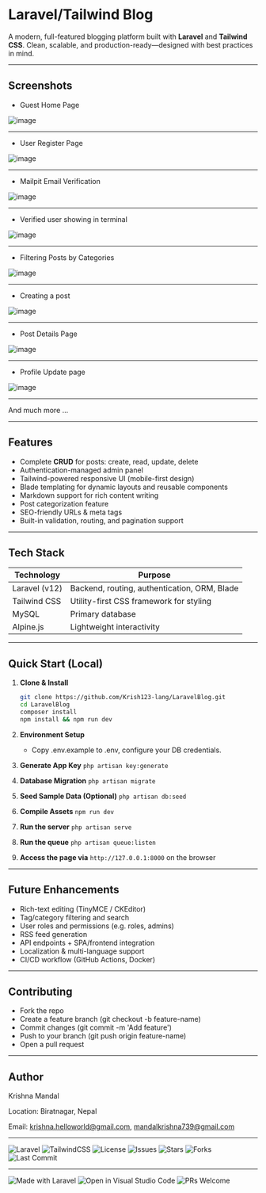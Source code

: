 # Laravel/Tailwind Blog

A modern, full-featured blogging platform built with **Laravel** and **Tailwind CSS**.
Clean, scalable, and production-ready—designed with best practices in mind.

---

## Screenshots

* Guest Home Page

![image](https://github.com/user-attachments/assets/53c0e0c3-255f-410a-b2c6-dfc05ecf90c3)

---

* User Register Page

![image](https://github.com/user-attachments/assets/4a77a1d5-7861-4459-a5e8-5f65c6bfe977)

---

* Mailpit Email Verification

![image](https://github.com/user-attachments/assets/953abfc9-8c55-48e5-8870-c11da8748c00)

---

* Verified user showing in terminal

![image](https://github.com/user-attachments/assets/46ee7c80-195b-4712-a027-60698c00082d)

---

* Filtering Posts by Categories

![image](https://github.com/user-attachments/assets/6ae73465-a5be-4d57-8bd8-908a733f8d75)

---

* Creating a post

![image](https://github.com/user-attachments/assets/7bc90911-f39b-4d0f-976a-c5cfb7622631)

---

* Post Details Page

![image](https://github.com/user-attachments/assets/8ecef636-f9ff-423c-8485-a1db6f467574)

---

* Profile Update page

![image](https://github.com/user-attachments/assets/938e0536-cf18-41a4-a8d5-263469f524bb)

---

And much more ...

---

## Features

- Complete **CRUD** for posts: create, read, update, delete  
- Authentication-managed admin panel  
- Tailwind-powered responsive UI (mobile-first design)  
- Blade templating for dynamic layouts and reusable components  
- Markdown support for rich content writing  
- Post categorization  feature
- SEO-friendly URLs & meta tags  
- Built-in validation, routing, and pagination support

---

## Tech Stack

| Technology      | Purpose                                          |
|-----------------|--------------------------------------------------|
| Laravel (v12)  | Backend, routing, authentication, ORM, Blade     |
| Tailwind CSS    | Utility-first CSS framework for styling          |
| MySQL  | Primary database                                |
| Alpine.js | Lightweight interactivity         |

---

## Quick Start (Local)

1. **Clone & Install**  
   ```bash
   git clone https://github.com/Krish123-lang/LaravelBlog.git
   cd LaravelBlog
   composer install
   npm install && npm run dev
   ```

2. **Environment Setup**
    - Copy .env.example to .env, configure your DB credentials.
  
3. **Generate App Key**
    `php artisan key:generate`

4. **Database Migration**
    `php artisan migrate`

5. **Seed Sample Data (Optional)**
    `php artisan db:seed`

6. **Compile Assets**
    `npm run dev`

7. **Run the server**
    `php artisan serve`

8. **Run the queue**
    `php artisan queue:listen`

9. **Access the page via**
    `http://127.0.0.1:8000` on the browser
   
---

## Future Enhancements
- Rich-text editing (TinyMCE / CKEditor)
- Tag/category filtering and search
- User roles and permissions (e.g. roles, admins)
- RSS feed generation
- API endpoints + SPA/frontend integration
- Localization & multi-language support
- CI/CD workflow (GitHub Actions, Docker)

---

##  Contributing
- Fork the repo
- Create a feature branch (git checkout -b feature-name)
- Commit changes (git commit -m 'Add feature')
- Push to your branch (git push origin feature-name)
- Open a pull request

---

## Author
Krishna Mandal

Location: Biratnagar, Nepal

Email: krishna.helloworld@gmail.com, mandalkrishna739@gmail.com

---

![Laravel](https://img.shields.io/badge/Laravel-v10-red?style=flat&logo=laravel)
![TailwindCSS](https://img.shields.io/badge/TailwindCSS-v3-38BDF8?style=flat&logo=tailwindcss&logoColor=white)
![License](https://img.shields.io/github/license/Krish123-lang/LaravelBlog?style=flat)
![Issues](https://img.shields.io/github/issues/Krish123-lang/LaravelBlog?style=flat)
![Stars](https://img.shields.io/github/stars/Krish123-lang/LaravelBlog?style=flat)
![Forks](https://img.shields.io/github/forks/Krish123-lang/LaravelBlog?style=flat)
![Last Commit](https://img.shields.io/github/last-commit/Krish123-lang/LaravelBlog?style=flat)

---

![Made with Laravel](https://img.shields.io/badge/Made%20with-Laravel-red?style=flat&logo=laravel)
![Open in Visual Studio Code](https://img.shields.io/badge/VSCode-Ready-blue?style=flat&logo=visualstudiocode)
![PRs Welcome](https://img.shields.io/badge/PRs-welcome-brightgreen?style=flat&logo=github)
